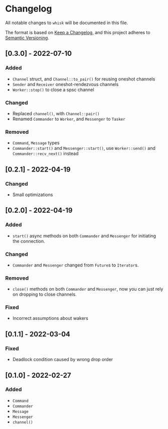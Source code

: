 # Changelog
All notable changes to `whisk` will be documented in this file.

The format is based on [Keep a Changelog](https://keepachangelog.com/en/1.0.0/),
and this project adheres to [Semantic Versioning](https://github.com/AldaronLau/semver).

## [0.3.0] - 2022-07-10
### Added
 - `Channel` struct, and `Channel::to_pair()` for reusing oneshot channels
 - `Sender` and `Receiver` oneshot-rendezvous channels
 - `Worker::stop()` to close a spsc channel

### Changed
 - Replaced `channel()`, with `Channel::pair()`
 - Renamed `Commander` to `Worker`, and `Messenger` to `Tasker`

### Removed
 - `Command`, `Message` types
 - `Commander::start()` and `Messenger::start()`, use `Worker::send()` and
   `Commander::recv_next()` instead

## [0.2.1] - 2022-04-19
### Changed
 - Small optimizations

## [0.2.0] - 2022-04-19
### Added
 - `start()` async methods on both `Commander` and `Messenger` for initiating
   the connection.

### Changed
 - `Commander` and `Messenger` changed from `Future`s to `Iterator`s.

### Removed
 - `close()` methods on both `Commander` and `Messenger`, now you can just rely
   on dropping to close channels.

### Fixed
 - Incorrect assumptions about wakers

## [0.1.1] - 2022-03-04
### Fixed
 - Deadlock condition caused by wrong drop order

## [0.1.0] - 2022-02-27
### Added
 - `Command`
 - `Commander`
 - `Message`
 - `Messenger`
 - `channel()`
